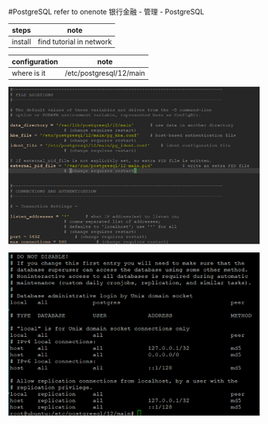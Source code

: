 #PostgreSQL
refer to onenote 银行金融 - 管理 - PostgreSQL

steps | note
------- | --------------
install | find tutorial in network


configuration | note
-------------- |--------------------------
where is it | /etc/postgresql/12/main

![diagram](postgresql_conf.png)

![diagram](pg_hba_conf.png)
